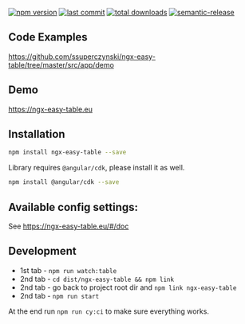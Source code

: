 [![npm version](https://badge.fury.io/js/ngx-easy-table.svg)](https://badge.fury.io/js/ngx-easy-table)
[![last commit](https://badgen.net/github/last-commit/ssuperczynski/ngx-easy-table)](https://badgen.net/github/last-commit/ssuperczynski/ngx-easy-table)
[![total downloads](https://badgen.net/npm/dt/ngx-easy-table)](https://badgen.net/npm/dt/ngx-easy-table)
[![semantic-release](https://img.shields.io/badge/%20%20%F0%9F%93%A6%F0%9F%9A%80-semantic--release-e10079.svg)](https://github.com/semantic-release/semantic-release)

## Code Examples

<a href="https://github.com/ssuperczynski/ngx-easy-table/tree/master/src/app/demo" target="_blank">
https://github.com/ssuperczynski/ngx-easy-table/tree/master/src/app/demo
</a>

## Demo

<a href="https://ngx-easy-table.eu" target="_blank">
https://ngx-easy-table.eu
</a>

## Installation

```sh
npm install ngx-easy-table --save
```

Library requires `@angular/cdk`, please install it as well.

```sh
npm install @angular/cdk --save
```

## Available config settings:

See https://ngx-easy-table.eu/#/doc

## Development

- 1st tab - `npm run watch:table`
- 2nd tab - `cd dist/ngx-easy-table && npm link`
- 2nd tab - go back to project root dir and `npm link ngx-easy-table`
- 2nd tab - `npm run start`

At the end run `npm run cy:ci` to make sure everything works.
